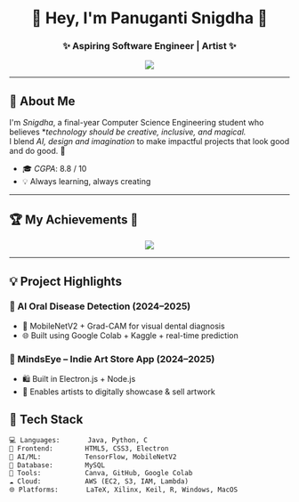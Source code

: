 <h1 align="center">🩷 Hey, I'm Panuganti Snigdha 🩷</h1>
<h3 align="center">✨ Aspiring Software Engineer | Artist ✨</h3> 

<p align="center">
  <img src="https://readme-typing-svg.demolab.com?font=Grandstander&size=24&duration=4000&pause=1000&color=%23FF007F&center=true&vCenter=true&width=700&lines=Combining+creativity+with+technology...;Designing+with+intuition%2C+developing+with+precision...;Turning+ideas+into+impactful+solutions+%F0%9F%8C%9F" />
</p>

---

## 🌟 About Me

I'm *Snigdha*, a final-year Computer Science Engineering student who believes **technology should be creative, inclusive, and magical.*  
I blend *AI, design and imagination* to make impactful projects that look good and do good. 🌈

- 🎓 *CGPA*: 8.8 / 10  
- 💡 Always learning, always creating

---

## 🏆 My Achievements 💃 

<p align="center">
  <img src="https://readme-typing-svg.herokuapp.com?font=Grandstander&size=24&duration=4000&pause=1000&color=FF69B4&center=true&vCenter=true&width=900&lines=🎓+CGPA%3A+8.8+%2F+10+" />
</p>



---

## 💡 Project Highlights

### 🦷 AI Oral Disease Detection (2024–2025)
- 🧠 MobileNetV2 + Grad-CAM for visual dental diagnosis  
- 🌐 Built using Google Colab + Kaggle + real-time prediction

### 🎨 MindsEye – Indie Art Store App (2024–2025)
- 🛍 Built in Electron.js + Node.js
- 💖 Enables artists to digitally showcase & sell artwork

## 🧰 Tech Stack

```diff
💻 Languages:       Java, Python, C
🎨 Frontend:        HTML5, CSS3, Electron
🧠 AI/ML:           TensorFlow, MobileNetV2 
💽 Database:        MySQL
🎨 Tools:           Canva, GitHub, Google Colab
☁️ Cloud:           AWS (EC2, S3, IAM, Lambda)
🌐 Platforms:       LaTeX, Xilinx, Keil, R, Windows, MacOS
